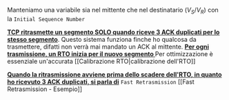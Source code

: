Manteniamo una variabile sia nel mittente che nel destinatario ($V_S$/$V_R$) con la `Initial Sequence Number`

<b><u>TCP ritrasmette un segmento SOLO quando riceve 3 ACK duplicati per lo stesso segmento</u></b>.
Questo sistema funziona finche ho qualcosa da trasmettere, difatti non verrà mai mandato un ACK al mittente. 
<b><U>Per ogni trasmissione, un RTO inizia per il nuovo segmento </u></b>
Per ottimizzazione è essenziale un'accurata [[Calibrazione RTO|calibrazione dell'RTO]]

<b><u>Quando la ritrasmissione avviene prima dello scadere dell'RTO, in quanto ho ricevuto 3 ACK duplicati, si parla di</u></b> `Fast Retrasmission`
[[Fast Retrasmission - Esempio]]